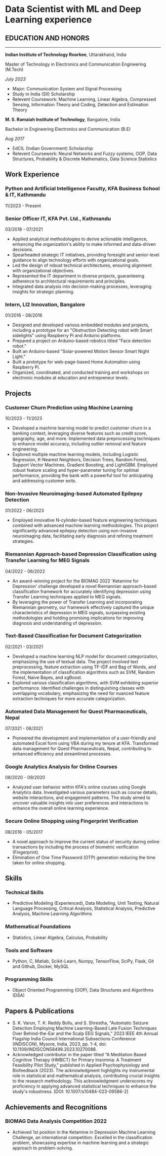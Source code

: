 # Data Scientist with ML and Deep Learning experience

## EDUCATION AND HONORS
***
**Indian Institute of Technology Roorkee**, Uttarakhand, India

Master of Technology in Electronics and Communication Engineering (M.Tech)

*July 2023*
- Major: Communication System and Signal Processing
- Study in India (SII) Scholarship
- Relevent Coursework: Machine Learning, Linear Algebra, Compressed Sensing, Information Theory and Coding, Detection and Estimation Theory
 

**M. S. Ramaiah Institute of Technology**, Bangalore, India

Bachelor in Engineering Electronics and Communication (B.E)

*Aug 2017*   
- EdCIL (Indian Government) Scholarship
- Relevent Coursework: Neural Networks and Fuzzy systems, OOP, Data Structures, Probability & Discrete Mathematics, Data Science Statistics

## Work Experience

### Python and Artificial Intelligence Faculty, KFA Business School & IT, Kathmandu
11/2023 - Present

### Senior Officer IT, KFA Pvt. Ltd., Kathmandu 
03/2018 - 07/2021
- Applied analytical methodologies to derive actionable intelligence, enhancing the organization's ability to make informed and data-driven decisions.
- Spearheaded strategic IT initiatives, providing foresight and senior-level guidance to align technology efforts with organizational goals.
- Led the design of robust technical architectures, ensuring alignment with organizational objectives.
- Represented the IT department in diverse projects, guaranteeing adherence to architectural requirements and principles.
- Integrated data analysis into decision-making processes, leveraging insights for strategic planning.
    

### Intern, LI2 Innovation, Bangalore 
01/2016 - 08/2016
- Designed and developed various embedded modules and projects, including a prototype for an "Obstruction Detecting robot with Smart sidelights" using Raspberry Pi and Arduino platforms.
- Prepared a project on Arduino-based robotics titled "Face detection robot."
- Built an Arduino-based "Solar-powered Motion Sensor Smart Night Light."
- Built a prototype for web-page-based Home Automation using Raspberry Pi.
- Organized, coordinated, and conducted training and workshops on electronic modules at education and entrepreneur levels.

## Projects

### Customer Churn Prediction using Machine Learning 
10/2023 - 11/2023
- Developed a machine learning model to predict customer churn in a banking context, leveraging diverse features such as credit score, geography, age, and more. Implemented data preprocessing techniques to enhance model accuracy, including outlier removal and feature engineering.
- Explored multiple machine learning models, including Logistic Regression, K-Nearest Neighbors, Decision Trees, Random Forest, Support Vector Machines, Gradient Boosting, and LightGBM. Employed robust feature scaling and hyper-parameter tuning for optimal performance, providing the bank with a powerful tool for anticipating and addressing customer exits.

### Non-Invasive Neuroimaging-based Automated Epilepsy Detection 
01/2022 - 06/2023
- Employed innovative N-cylinder-based feature engineering techniques combined with advanced machine learning methodologies. This project significantly advanced epilepsy detection using non-invasive neuroimaging data, facilitating early diagnosis and refining treatment strategies.

### Riemannian Approach-based Depression Classification using Transfer Learning for MEG Signals
04/2022 - 06/2022
- An award-winning project for the BIOMAG 2022 'Ketamine for Depression' challenge developed a novel Riemannian approach-based classification framework for accurately identifying depression using Transfer Learning techniques applied to MEG signals.
- By leveraging the power of Transfer Learning and incorporating Riemannian geometry, our framework effectively captured the unique characteristics of depression in MEG signals, surpassing existing methodologies and holding promising implications for improving diagnosis and understanding of depression.

### Text-Based Classification for Document Categorization
02/2021 - 03/2021
- Developed a machine learning NLP model for document categorization, emphasizing the use of textual data. The project involved text preprocessing, feature extraction using TF-IDF and Bag of Words, and the implementation of classification algorithms such as SVM, Random Forest, Naive Bayes, and xgBoost.
- Explored various classification algorithms, with SVM exhibiting superior performance. Identified challenges in distinguishing classes with overlapping vocabulary, emphasizing the need for nuanced feature extraction techniques for more accurate categorization.

### Automated Data Management for Quest Pharmaceuticals, Nepal
07/2021 - 08/2021
- Pioneered the development and implementation of a user-friendly and automated Excel form using VBA during my tenure at KFA. Transformed data management for Quest Pharmaceuticals, Nepal, contributing to enhanced efficiency and streamlined processes.

### Google Analytics Analysis for Online Courses
08/2020 - 09/2020
- Analyzed user behavior within KFA's online courses using Google Analytics data. Investigated various parameters such as course details, website interactions, and engagement patterns. The study aimed to uncover valuable insights into user preferences and interactions to enhance the overall online learning experience.

### Secure Online Shopping using Fingerprint Verification
08/2016 - 05/2017
- A novel approach to improve the current status of security during online transactions by including the process of biometric verification (Fingerprint).
- Elimination of One Time Password (OTP) generation reducing the time taken for online shopping.

## Skills

### Technical Skills
- Predictive Modeling (Experienced), Data Modeling, Unit Testing, Natural Language Processing, Critical Analysis, Statistical Analysis, Predictive Analysis, Machine Learning Algorithms

### Mathematical Foundations
- Statistics, Linear Algebra, Calculus, Probability

### Tools and Software
- Python, C, Matlab, Scikit-Learn, Numpy, TensorFlow, SciPy, Flask, Git and Github, Docker, MySQL

### Programming Skills
- Object Oriented Programming (OOP), Data Structures and Algorithms (DSA)

## Papers & Publications
- S. K. Varun, T. K. Reddy Bollu, and S. Shrestha, "Automatic Seizure Detection Employing Machine Learning-Based Late Fusion Techniques Over Behind-the-Ear and the Scalp EEG Signals," 2023 IEEE 4th Annual Flagship India Council International Subsections Conference (INDISCON), Mysore, India, 2023, pp. 1-4, doi: 10.1109/INDISCON58499.2023.10270088.
- Acknowledged contributor in the paper titled "A Meditation Based Cognitive Therapy (HMBCT) for Primary Insomnia: A Treatment Feasibility Pilot Study," published in Applied Psychophysiology and Biofeedback (2023). The acknowledgment highlights my instrumental role in statistical and mathematical analysis, contributing crucial insights to the research methodology. This acknowledgment underscores my proficiency in applying advanced statistical techniques to enhance the study's robustness. [DOI: 10.1007/s10484-023-09586-2]

## Achievements and Recognitions
### BIOMAG Data Analysis Competition 2022
- Achieved 1st position in the Ketamine in Depression Machine Learning Challenge, an international competition. Excelled in the classification problem, showcasing expertise in machine learning and a strategic approach to problem-solving.
